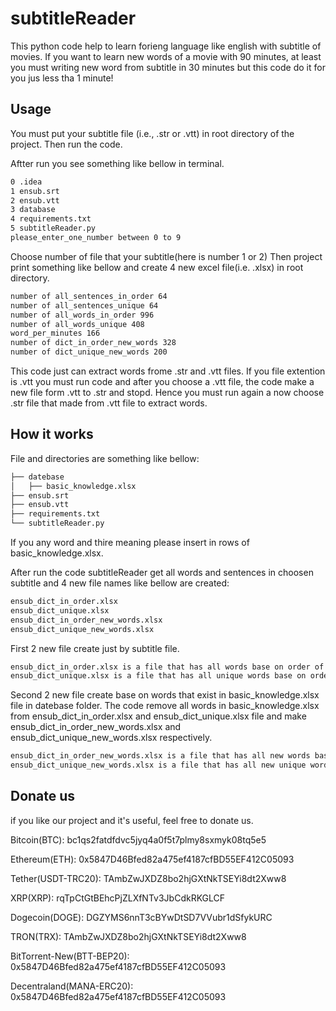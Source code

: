 # subtitleReader

This python code help to learn forieng language like english with subtitle of movies. If you want to learn new words of a movie with 90 minutes, at least you must writing new word from subtitle in 30 minutes but this code do it for you jus less tha 1 minute!

## Usage

You must put your subtitle file (i.e., .str or .vtt) in root directory of the project. Then run the code.

Aftter run you see something like bellow in terminal.
```bash
0 .idea
1 ensub.srt
2 ensub.vtt
3 database
4 requirements.txt
5 subtitleReader.py
please_enter_one_number between 0 to 9
```

Choose number of file that your subtitle(here is number 1 or 2)
Then project print something like bellow and create 4 new excel file(i.e. .xlsx) in root directory.

```bash
number of all_sentences_in_order 64
number of all_sentences_unique 64
number of all_words_in_order 996
number of all_words_unique 408
word_per_minutes 166
number of dict_in_order_new_words 328
number of dict_unique_new_words 200
```

This code just can extract words frome .str and .vtt files. If you file extention is .vtt you must run code and after you choose a .vtt file, the code make a new file form .vtt to .str and stopd. Hence you must run again a now choose .str file that made from .vtt file to extract words.

## How it works

File and directories are something like bellow:

```bash
├── datebase                          
│   ├── basic_knowledge.xlsx 
├── ensub.srt 
├── ensub.vtt
├── requirements.txt
└── subtitleReader.py
```
If you any word and thire meaning please insert in rows of basic_knowledge.xlsx.


After run the code subtitleReader get all words and sentences in choosen subtitle and 4 new file names like bellow are created:


```bash
ensub_dict_in_order.xlsx         
ensub_dict_unique.xlsx   
ensub_dict_in_order_new_words.xlsx
ensub_dict_unique_new_words.xlsx
```

First 2 new file create just by subtitle file.

```bash
ensub_dict_in_order.xlsx is a file that has all words base on order of showing in subtitle.
ensub_dict_unique.xlsx is a file that has all unique words base on order of showing in subtitle.
```

Second 2 new file create base on words that exist in basic_knowledge.xlsx file in datebase folder. The code remove all words in basic_knowledge.xlsx from ensub_dict_in_order.xlsx and ensub_dict_unique.xlsx file and make ensub_dict_in_order_new_words.xlsx and ensub_dict_unique_new_words.xlsx respectively.

```bash
ensub_dict_in_order_new_words.xlsx is a file that has all new words base on order of showing in subtitle.
ensub_dict_unique_new_words.xlsx is a file that has all new unique words base on order of showing in subtitle.
```



## Donate us
if you like our project and it's useful, feel free to donate us.

Bitcoin(BTC): bc1qs2fatdfdvc5jyq4a0f5t7plmy8sxmyk08tq5e5

Ethereum(ETH): 0x5847D46Bfed82a475ef4187cfBD55EF412C05093

Tether(USDT-TRC20): TAmbZwJXDZ8bo2hjGXtNkTSEYi8dt2Xww8

XRP(XRP): rqTpCtGtBEhcPjZLXfNTv3JbCdkRKGLCF

Dogecoin(DOGE): DGZYMS6nnT3cBYwDtSD7VVubr1dSfykURC

TRON(TRX): TAmbZwJXDZ8bo2hjGXtNkTSEYi8dt2Xww8

BitTorrent-New(BTT-BEP20): 0x5847D46Bfed82a475ef4187cfBD55EF412C05093

Decentraland(MANA-ERC20): 0x5847D46Bfed82a475ef4187cfBD55EF412C05093



